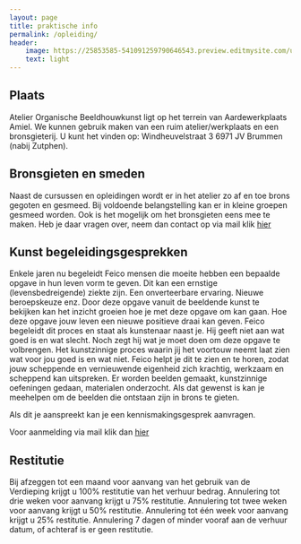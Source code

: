 ```yaml
---
layout: page
title: praktische info
permalink: /opleiding/
header:
    image: https://25853585-541091259790646543.preview.editmysite.com/uploads/2/5/8/5/25853585/opleiding-6_orig.jpg
    text: light
---
```



## Plaats

Atelier Organische Beeldhouwkunst ligt op het terrein van Aardewerkplaats Amiel.
We kunnen gebruik maken van een ruim atelier/werkplaats  en een bronsgieterij.
U kunt het vinden op:
Windheuvelstraat 3
6971 JV Brummen (nabij Zutphen).


## Bronsgieten en smeden

Naast de cursussen en opleidingen wordt er in het atelier zo af en toe brons gegoten en gesmeed.
Bij voldoende belangstelling kan er in kleine groepen gesmeed worden. Ook is het mogelijk om het bronsgieten eens mee te maken. Heb je daar vragen over, neem dan contact op via mail klik [hier](contact.md)


## Kunst begeleidingsgesprekken

Enkele jaren nu begeleidt Feico mensen die moeite hebben een bepaalde opgave in hun leven vorm te geven. Dit kan een ernstige (levensbedreigende) ziekte zijn. Een onverteerbare ervaring. Nieuwe beroepskeuze enz. Door deze opgave vanuit de beeldende kunst te bekijken kan het inzicht groeien hoe je met deze opgave om kan gaan. Hoe deze opgave jouw leven een nieuwe positieve draai kan geven. Feico begeleidt dit proces en staat als kunstenaar naast je. Hij geeft niet aan wat goed is en wat slecht. Noch zegt hij wat je moet doen om deze opgave te volbrengen. Het kunstzinnige proces waarin jij het voortouw neemt laat zien wat voor jou goed is en wat niet. Feico helpt je dit te zien en te horen, zodat jouw scheppende en vernieuwende eigenheid zich krachtig, werkzaam en scheppend kan uitspreken. Er worden beelden gemaakt, kunstzinnige oefeningen gedaan, materialen onderzocht. Als dat gewenst is kan je meehelpen om de beelden die ontstaan zijn in brons te gieten.

Als dit je aanspreekt kan je een kennismakingsgesprek aanvragen.

Voor aanmelding via mail klik dan [hier](contact.md)


## Restitutie

Bij afzeggen tot een maand voor aanvang van het gebruik van de Verdieping krijgt u 100% restitutie van het verhuur bedrag. Annulering tot drie weken voor aanvang krijgt u 75% restitutie. Annulering tot twee weken voor aanvang krijgt u 50% restitutie. Annulering tot één week voor aanvang krijgt u 25% restitutie. Annulering 7 dagen of minder vooraf aan de verhuur datum, of achteraf is er geen restitutie.
